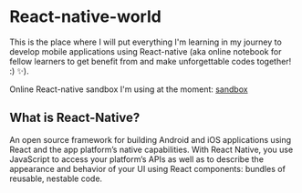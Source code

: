 # React-native-world
This is the place where I will put everything I'm learning in my journey to develop mobile applications using React-native (aka online notebook for fellow learners to get benefit from and make unforgettable codes together! :) ✨). 

Online React-native sandbox I'm using at the moment:
[sandbox](https://codesandbox.io/p/sandbox/react-native-q4qymyp2l6) 

## What is React-Native? 
An open source framework for building Android and iOS applications using React and the app platform’s native capabilities. With React Native, you use JavaScript to access your platform’s APIs as well as to describe the appearance and behavior of your UI using React components: bundles of reusable, nestable code. 